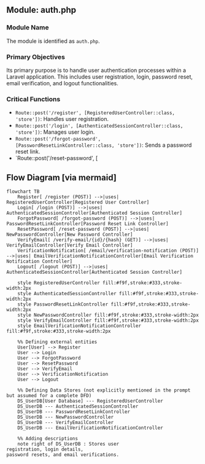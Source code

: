 ## Module: auth.php
### Module Name
The module is identified as `auth.php`.

### Primary Objectives
Its primary purpose is to handle user authentication processes within a Laravel application. This includes user registration, login, password reset, email verification, and logout functionalities.

### Critical Functions
- `Route::post('/register', [RegisteredUserController::class, 'store'])`: Handles user registration.
- `Route::post('/login', [AuthenticatedSessionController::class, 'store'])`: Manages user login.
- `Route::post('/forgot-password', [PasswordResetLinkController::class, 'store'])`: Sends a password reset link.
- `Route::post('/reset-password', [
## Flow Diagram [via mermaid]
```mermaid
flowchart TB
    Register[ /register (POST)] -->|uses| RegisteredUserController[Registered User Controller]
    Login[ /login (POST)] -->|uses| AuthenticatedSessionController[Authenticated Session Controller]
    ForgotPassword[ /forgot-password (POST)] -->|uses| PasswordResetLinkController[Password Reset Link Controller]
    ResetPassword[ /reset-password (POST)] -->|uses| NewPasswordController[New Password Controller]
    VerifyEmail[ /verify-email/{id}/{hash} (GET)] -->|uses| VerifyEmailController[Verify Email Controller]
    VerificationNotification[ /email/verification-notification (POST)] -->|uses| EmailVerificationNotificationController[Email Verification Notification Controller]
    Logout[ /logout (POST)] -->|uses| AuthenticatedSessionController[Authenticated Session Controller]
    
    style RegisteredUserController fill:#f9f,stroke:#333,stroke-width:2px
    style AuthenticatedSessionController fill:#f9f,stroke:#333,stroke-width:2px
    style PasswordResetLinkController fill:#f9f,stroke:#333,stroke-width:2px
    style NewPasswordController fill:#f9f,stroke:#333,stroke-width:2px
    style VerifyEmailController fill:#f9f,stroke:#333,stroke-width:2px
    style EmailVerificationNotificationController fill:#f9f,stroke:#333,stroke-width:2px
    
    %% Defining external entities
    User[User] --> Register
    User --> Login
    User --> ForgotPassword
    User --> ResetPassword
    User --> VerifyEmail
    User --> VerificationNotification
    User --> Logout
    
    %% Defining Data Stores (not explicitly mentioned in the prompt but assumed for a complete DFD)
    DS_UserDB[User Database] --- RegisteredUserController
    DS_UserDB --- AuthenticatedSessionController
    DS_UserDB --- PasswordResetLinkController
    DS_UserDB --- NewPasswordController
    DS_UserDB --- VerifyEmailController
    DS_UserDB --- EmailVerificationNotificationController
    
    %% Adding descriptions
    note right of DS_UserDB : Stores user
registration, login details,
password resets, and email verifications.
```
